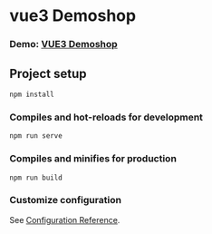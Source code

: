# vue3 Demoshop 

### Demo: <a href="https://vue3-demo-shop.netlify.app/" target="_blank">VUE3 Demoshop</a>

## Project setup
```
npm install
```

### Compiles and hot-reloads for development
```
npm run serve
```

### Compiles and minifies for production
```
npm run build
```

### Customize configuration
See [Configuration Reference](https://cli.vuejs.org/config/).
